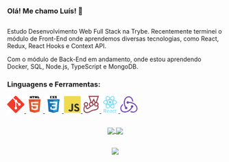 <h3 align="left"> Olá! Me chamo Luís! 👋 </h3><h2></h2>

<p>
  Estudo Desenvolvimento Web Full Stack na Trybe. Recentemente terminei o módulo de Front-End onde aprendemos diversas tecnologias, como React, Redux, React Hooks e Context API.
  
  Com o módulo de Back-End em andamento, onde estou aprendendo Docker, SQL, Node.js, TypeScript e MongoDB.
</p>

<h3 align="left">Linguagens e Ferramentas:</h3>
<p align="left">
  <a href="https://git-scm.com/" target="_blank" rel="noreferrer"> <img src="images/git-scm-icon.svg" alt="git" width="40" height="40"/> </a>
  <a href="https://www.w3.org/html/" target="_blank" rel="noreferrer"> <img src="images/html5-original-wordmark.svg" alt="html5" width="40" height="40"/> </a>
  <a href="https://www.w3schools.com/css/" target="_blank" rel="noreferrer"><img src="images/css3-original-wordmark.svg" alt="css3" width="40" height="40"/> </a>
  <a href="https://developer.mozilla.org/en-US/docs/Web/JavaScript" target="_blank" rel="noreferrer"> <img src="images/javascript-original.svg" alt="javascript" width="40" height="40"/> </a>
  <a href="https://jestjs.io" target="_blank" rel="noreferrer"> <img src="images/jestjsio-icon.svg" alt="jest" width="40" height="40"/> </a>
  <a href="https://reactjs.org/" target="_blank" rel="noreferrer"> <img src="images/react-original-wordmark.svg" alt="react" width="40" height="40"/> </a>
  <a href="https://redux.js.org" target="_blank" rel="noreferrer"> <img src="images/redux-original.svg" alt="redux" width="40" height="40"/> </a>
</p>

<h2></h2>

<p align="center">
  <a href="https://github.com/anuraghazra/github-readme-stats">
    <img height="160px" align="center" src="https://github-readme-stats.vercel.app/api?username=luismonte10&show_icons=true&theme=dark&count_private=true" />
  </a>
  <a href="https://github.com/anuraghazra/github-readme-stats">
    <img height="160px" align="center" src="https://github-readme-stats.vercel.app/api/top-langs/?username=luismonte10&layout=compact&theme=dark" />
  </a>
</p>
<div align="center"><br> 
   <a href="https://www.linkedin.com/in/luismonte10/">
    <img src="https://img.shields.io/badge/LinkedIn-0077B5?style=for-the-badge&logo=linkedin&logoColor=white" />
  </a>
</div>

<!--
[![GitHub Streak](http://github-readme-streak-stats.herokuapp.com?user=luismonte10&theme=dark&date_format=M%20j%5B%2C%20Y%5D)](https://git.io/streak-stats)

**luismonte10/luismonte10** is a ✨ _special_ ✨ repository because its `README.md` (this file) appears on your GitHub profile.

Here are some ideas to get you started:

- 🔭 I’m currently working on ...
- 🌱 I’m currently learning ...
- 👯 I’m looking to collaborate on ...
- 🤔 I’m looking for help with ...
- 💬 Ask me about ...
- 📫 How to reach me: ...
- 😄 Pronouns: ...
- ⚡ Fun fact: ...
-->
